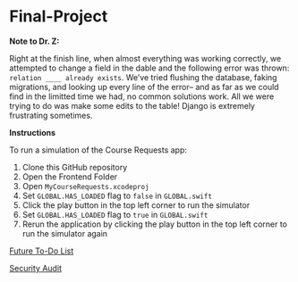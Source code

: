 # Final-Project

**Note to Dr. Z:** 

Right at the finish line, when almost everything was working correctly, we attempted to change a field in the dable and the following error was thrown: `relation ____ already exists`. We’ve tried flushing the database, faking migrations, and looking up every line of the error– and as far as we could find in the limitted time we had, no common solutions work. All we were trying to do was make some edits to the table! Django is extremely frustrating sometimes.

**Instructions**

To run a simulation of the Course Requests app:
1. Clone this GitHub repository
2. Open the Frontend Folder
3. Open `MyCourseRequests.xcodeproj`
4. Set `GLOBAL.HAS_LOADED` flag to `false` in `GLOBAL.swift`
5. Click the play button in the top left corner to run the simulator
6. Set `GLOBAL.HAS_LOADED` flag to `true` in `GLOBAL.swift`
7. Rerun the application by clicking the play button in the top left corner to run the simulator again

[Future To-Do List](https://docs.google.com/document/d/1gRt1i636co1LcXHaMP7cacLdP8MdHRPC_Sd443cGAjk/edit?usp=sharing)

[Security Audit](https://docs.google.com/document/d/1g9xzPsCy1hREPQt87PbeCfpdGBbvR67zIUyOzyeQNNU/edit?usp=sharing)
